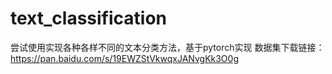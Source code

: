 # text_classification
尝试使用实现各种各样不同的文本分类方法，基于pytorch实现
数据集下载链接：https://pan.baidu.com/s/19EWZStVkwqxJANvgKk3O0g
